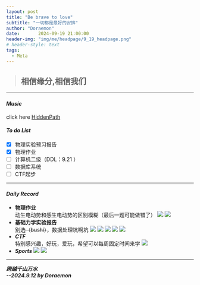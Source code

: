 ```yaml
---
layout: post
title: "Be brave to love"
subtitle: "一切都是最好的安排"
author: "Doraemon"
date:       2024-09-19 21:00:00
header-img: "img/me/headpage/9_19_headpage.png"
# header-style: text
tags:
  - Meta
---
```



> ## 相信缘分,相信我们 ##

---

#### ***Music***
click here [HiddenPath](https://www.bilibili.com/video/BV1io4y1n7QA/?spm_id_from=333.337.search-card.all.click&vd_source=1046cf6b20b652e0071d6a870e3b9fdb)

#### ***To do List***
- [x] 物理实验预习报告
- [x] 物理作业
- [ ] 计算机二级（DDL：9.21 ）
- [ ] 数据库系统
- [ ] CTF起步

---
#### ***Daily Record***
- **物理作业**<br>
  动生电动势和感生电动势的区别模糊（最后一题可能做错了）
  ![](/img/me/daily_img/study/9.19-1.jpg)
  ![](/img/me/daily_img/study/9.19-2.jpg)
- **基础力学实验报告**<br>
  别选~~（bushi）~~，数据处理坑啊坑
  ![](/img/me/daily_img/study/9.19-3.jpg)
  ![](/img/me/daily_img/study/9.19-4.jpg)
  ![](/img/me/daily_img/study/9.19-5.jpg)
  ![](/img/me/daily_img/study/9.19-6.jpg)
  ![](/img/me/daily_img/study/9.19-7.jpg)
- ***CTF***<br>
  特别感兴趣，好玩，爱玩，希望可以每周固定时间来学
  ![](/img/me/daily_img/study/9.19-8.jpg)
- ***Sports***
  ![](/img/me/daily_img/sports/9.19-9.jpg)
  ![](/img/me/daily_img/sports/9.19-10.jpg)


---
***跨越千山万水 <br>--2024.9.12 by Doraemon***
